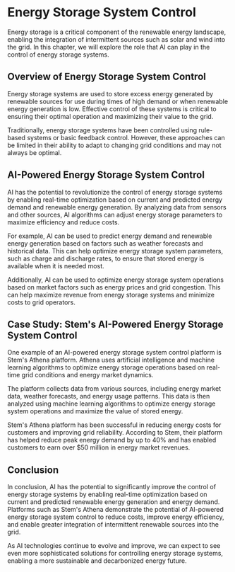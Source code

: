 Energy Storage System Control
===============================================================================

Energy storage is a critical component of the renewable energy landscape, enabling the integration of intermittent sources such as solar and wind into the grid. In this chapter, we will explore the role that AI can play in the control of energy storage systems.

Overview of Energy Storage System Control
-----------------------------------------

Energy storage systems are used to store excess energy generated by renewable sources for use during times of high demand or when renewable energy generation is low. Effective control of these systems is critical to ensuring their optimal operation and maximizing their value to the grid.

Traditionally, energy storage systems have been controlled using rule-based systems or basic feedback control. However, these approaches can be limited in their ability to adapt to changing grid conditions and may not always be optimal.

AI-Powered Energy Storage System Control
----------------------------------------

AI has the potential to revolutionize the control of energy storage systems by enabling real-time optimization based on current and predicted energy demand and renewable energy generation. By analyzing data from sensors and other sources, AI algorithms can adjust energy storage parameters to maximize efficiency and reduce costs.

For example, AI can be used to predict energy demand and renewable energy generation based on factors such as weather forecasts and historical data. This can help optimize energy storage system parameters, such as charge and discharge rates, to ensure that stored energy is available when it is needed most.

Additionally, AI can be used to optimize energy storage system operations based on market factors such as energy prices and grid congestion. This can help maximize revenue from energy storage systems and minimize costs to grid operators.

Case Study: Stem's AI-Powered Energy Storage System Control
-----------------------------------------------------------

One example of an AI-powered energy storage system control platform is Stem's Athena platform. Athena uses artificial intelligence and machine learning algorithms to optimize energy storage operations based on real-time grid conditions and energy market dynamics.

The platform collects data from various sources, including energy market data, weather forecasts, and energy usage patterns. This data is then analyzed using machine learning algorithms to optimize energy storage system operations and maximize the value of stored energy.

Stem's Athena platform has been successful in reducing energy costs for customers and improving grid reliability. According to Stem, their platform has helped reduce peak energy demand by up to 40% and has enabled customers to earn over $50 million in energy market revenues.

Conclusion
----------

In conclusion, AI has the potential to significantly improve the control of energy storage systems by enabling real-time optimization based on current and predicted renewable energy generation and energy demand. Platforms such as Stem's Athena demonstrate the potential of AI-powered energy storage system control to reduce costs, improve energy efficiency, and enable greater integration of intermittent renewable sources into the grid.

As AI technologies continue to evolve and improve, we can expect to see even more sophisticated solutions for controlling energy storage systems, enabling a more sustainable and decarbonized energy future.
